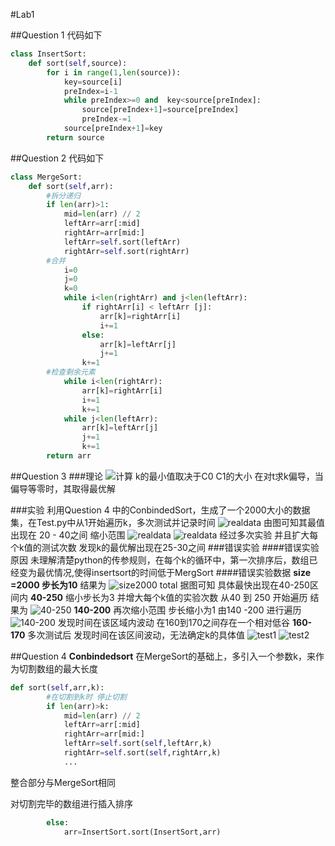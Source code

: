 #Lab1

##Question 1
代码如下
```python
class InsertSort:
    def sort(self,source):
        for i in range(1,len(source)):
            key=source[i]
            preIndex=i-1
            while preIndex>=0 and  key<source[preIndex]:
                source[preIndex+1]=source[preIndex]
                preIndex-=1
            source[preIndex+1]=key
        return source
```
##Question 2
代码如下
```python
class MergeSort:
    def sort(self,arr):
        #拆分递归
        if len(arr)>1:
            mid=len(arr) // 2
            leftArr=arr[:mid]
            rightArr=arr[mid:]
            leftArr=self.sort(leftArr)
            rightArr=self.sort(rightArr)
        #合并
            i=0
            j=0
            k=0
            while i<len(rightArr) and j<len(leftArr):
                if rightArr[i] < leftArr [j]:
                    arr[k]=rightArr[i]
                    i+=1
                else:
                    arr[k]=leftArr[j]
                    j+=1
                k+=1
        #检查剩余元素
            while i<len(rightArr):
                arr[k]=rightArr[i]
                i+=1
                k+=1
            while j<len(leftArr):
                arr[k]=leftArr[j]
                j+=1
                k+=1
        return arr
```
##Question 3
###理论
![计算](20230905081639.jpg)
k的最小值取决于C0 C1的大小 在对t求k偏导，当偏导等零时，其取得最优解

###实验
利用Question 4 中的ConbindedSort，生成了一个2000大小的数据集，在Test.py中从1开始遍历k，多次测试并记录时间
![realdata](data.png)
由图可知其最值出现在 20 - 40之间
缩小范围
![realdata](data-1.png)
![realdata](data-2.png)
经过多次实验 并且扩大每个k值的测试次数 发现k的最优解出现在25-30之间
###错误实验
####错误实验原因
未理解清楚python的传参规则，在每个k的循环中，第一次排序后，数组已经变为最优情况,使得insertsort的时间低于MergSort
####错误实验数据
**size =2000 步长为10**
 结果为
![size2000 total](.\错误实验记录\size2000.png)
据图可知 具体最快出现在40-250区间内
**40-250**
缩小步长为3 并增大每个k值的实验次数 从40 到 250 开始遍历 结果为
![40-250](.\错误实验记录\size2000-40-250.png)
**140-200**
再次缩小范围 步长缩小为1 由140 -200 进行遍历
![140-200](.\错误实验记录\size2000-140-200.png)
发现时间在该区域内波动 在160到170之间存在一个相对低谷
**160-170**
多次测试后 发现时间在该区间波动，无法确定k的具体值
![test1](.\错误实验记录\size2000-160-170-2.png)
![test2](.\错误实验记录\size200-160-170.png)

##Question 4
**Conbindedsort** 在MergeSort的基础上，多引入一个参数k，来作为切割数组的最大长度
```python
def sort(self,arr,k):
        #在切割到k时 停止切割
        if len(arr)>k:
            mid=len(arr) // 2
            leftArr=arr[:mid]
            rightArr=arr[mid:]
            leftArr=self.sort(self,leftArr,k)
            rightArr=self.sort(self,rightArr,k)
            ...
```
整合部分与MergeSort相同

对切割完毕的数组进行插入排序
```python
        else:
            arr=InsertSort.sort(InsertSort,arr)
```